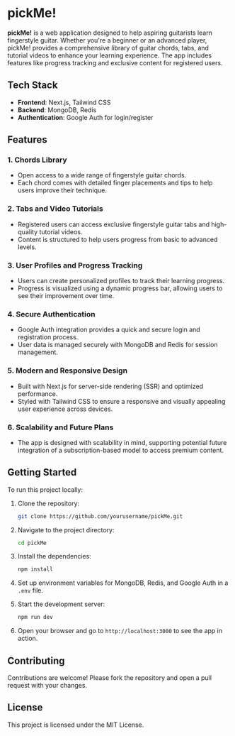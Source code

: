 # pickMe!

**pickMe!** is a web application designed to help aspiring guitarists learn fingerstyle guitar. Whether you're a beginner or an advanced player, pickMe! provides a comprehensive library of guitar chords, tabs, and tutorial videos to enhance your learning experience. The app includes features like progress tracking and exclusive content for registered users.

## Tech Stack

- **Frontend**: Next.js, Tailwind CSS
- **Backend**: MongoDB, Redis
- **Authentication**: Google Auth for login/register

## Features

### 1. Chords Library
- Open access to a wide range of fingerstyle guitar chords.
- Each chord comes with detailed finger placements and tips to help users improve their technique.

### 2. Tabs and Video Tutorials
- Registered users can access exclusive fingerstyle guitar tabs and high-quality tutorial videos.
- Content is structured to help users progress from basic to advanced levels.

### 3. User Profiles and Progress Tracking
- Users can create personalized profiles to track their learning progress.
- Progress is visualized using a dynamic progress bar, allowing users to see their improvement over time.

### 4. Secure Authentication
- Google Auth integration provides a quick and secure login and registration process.
- User data is managed securely with MongoDB and Redis for session management.

### 5. Modern and Responsive Design
- Built with Next.js for server-side rendering (SSR) and optimized performance.
- Styled with Tailwind CSS to ensure a responsive and visually appealing user experience across devices.

### 6. Scalability and Future Plans
- The app is designed with scalability in mind, supporting potential future integration of a subscription-based model to access premium content.

## Getting Started

To run this project locally:

1. Clone the repository:
    ```bash
    git clone https://github.com/yourusername/pickMe.git
    ```

2. Navigate to the project directory:
    ```bash
    cd pickMe
    ```

3. Install the dependencies:
    ```bash
    npm install
    ```

4. Set up environment variables for MongoDB, Redis, and Google Auth in a `.env` file.

5. Start the development server:
    ```bash
    npm run dev
    ```

6. Open your browser and go to `http://localhost:3000` to see the app in action.

## Contributing

Contributions are welcome! Please fork the repository and open a pull request with your changes.

## License

This project is licensed under the MIT License.

